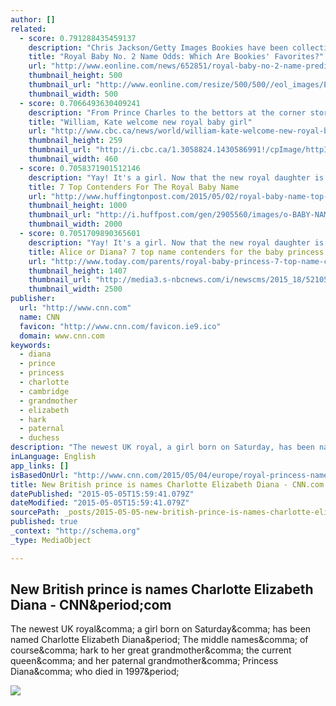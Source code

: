 ```yaml
---
author: []
related:
  - score: 0.791288435459137
    description: "Chris Jackson/Getty Images Bookies have been collecting bets on the name of the second royal baby weeks before she was born-and when she was revealed to in fact be a princess. Ladbrokes, a British-based gaming company, revealed last month than about 82 percent of participants were confident that Kate Middleton and Prince William would welcome a baby girl."
    title: "Royal Baby No. 2 Name Odds: Which Are Bookies' Favorites?"
    url: "http://www.eonline.com/news/652851/royal-baby-no-2-name-predictions-charlotte-alice-among-bookies-top-10-see-others-and-pick-your-favorite"
    thumbnail_height: 500
    thumbnail_url: "http://www.eonline.com/resize/500/500//eol_images/Entire_Site/201542/rs_300x300-150502105212-600.duchess-kate-baby2.cm.5215.jpg"
    thumbnail_width: 500
  - score: 0.7066493630409241
    description: "From Prince Charles to the bettors at the corner store, everyone in Britain was hoping for a girl. The Duchess of Cambridge delighted her nation and royal enthusiasts around the world Saturday by delivering one such princess. The royal birth was greeted with cheers and elated cries of \"Hip, hip, hooray!\""
    title: "William, Kate welcome new royal baby girl"
    url: "http://www.cbc.ca/news/world/william-kate-welcome-new-royal-baby-girl-1.3056832"
    thumbnail_height: 259
    thumbnail_url: "http://i.cbc.ca/1.3058824.1430586991!/cpImage/httpImage/image.jpg_gen/derivatives/16x9_460/britain-royal-baby.jpg"
    thumbnail_width: 460
  - score: 0.7058371901512146
    description: "Yay! It's a girl. Now that the new royal daughter is here, we can focus completely on her name. Will it be Alice, a favorite with bookmakers? Diana, the crowd-pleasing choice? Elizabeth, the most royal name of all? Or maybe something completely different?"
    title: 7 Top Contenders For The Royal Baby Name
    url: "http://www.huffingtonpost.com/2015/05/02/royal-baby-name-top-contenders_n_7195814.html"
    thumbnail_height: 1000
    thumbnail_url: "http://i.huffpost.com/gen/2905560/images/o-BABY-NAME-facebook.jpg"
    thumbnail_width: 2000
  - score: 0.7051709890365601
    description: "Yay! It's a girl. Now that the new royal daughter is here, we can focus completely on her name. Will it be Alice, the favorite with bookmakers? Diana, the crowd-pleasing choice? Or Elizabeth, the most royal name at all - or maybe something completely different?"
    title: Alice or Diana? 7 top name contenders for the baby princess
    url: "http://www.today.com/parents/royal-baby-princess-7-top-name-contenders-t18981"
    thumbnail_height: 1407
    thumbnail_url: "http://media3.s-nbcnews.com/i/newscms/2015_18/521056/150502-royal-new-baby-tease_223e78c041aac9e12274968e8b367bf2.jpg"
    thumbnail_width: 2500
publisher:
  url: "http://www.cnn.com"
  name: CNN
  favicon: "http://www.cnn.com/favicon.ie9.ico"
  domain: www.cnn.com
keywords:
  - diana
  - prince
  - princess
  - charlotte
  - cambridge
  - grandmother
  - elizabeth
  - hark
  - paternal
  - duchess
description: "The newest UK royal, a girl born on Saturday, has been named Charlotte Elizabeth Diana. The middle names, of course, hark to her great grandmother, the current queen, and her paternal grandmother, Princess Diana, who died in 1997."
inLanguage: English
app_links: []
isBasedOnUrl: "http://www.cnn.com/2015/05/04/europe/royal-princess-named/index.html"
title: New British prince is names Charlotte Elizabeth Diana - CNN.com
datePublished: "2015-05-05T15:59:41.079Z"
dateModified: "2015-05-05T15:59:41.079Z"
sourcePath: _posts/2015-05-05-new-british-prince-is-names-charlotte-elizabeth-diana-cnn.md
published: true
_context: "http://schema.org"
_type: MediaObject

---
```

<article style=""><h1>New British prince is names Charlotte Elizabeth Diana - CNN&amp;period;com</h1><p>The newest UK royal&amp;comma; a girl born on Saturday&amp;comma; has been named Charlotte Elizabeth Diana&amp;period; The middle names&amp;comma; of course&amp;comma; hark to her great grandmother&amp;comma; the current queen&amp;comma; and her paternal grandmother&amp;comma; Princess Diana&amp;comma; who died in 1997&amp;period;</p><img src="http://i2.cdn.turner.com/cnnnext/dam/assets/150503170939-pkg-mclaughlin-royal-baby-00004321-large-169.jpg" /></article>